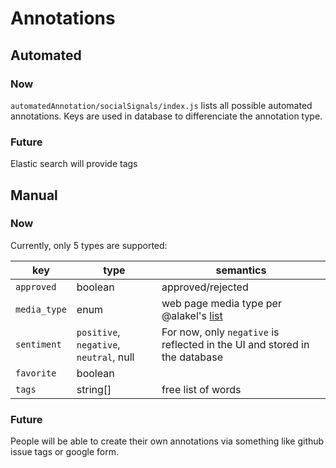 # Annotations

## Automated

### Now

`automatedAnnotation/socialSignals/index.js` lists all possible automated annotations. Keys are used in database to differenciate the annotation type.

### Future

Elastic search will provide tags


## Manual

### Now 

Currently, only 5 types are supported:

| key          | type                              | semantics         |    
|--------------|-----------------------------------|-------------------|
| `approved`   | boolean                           | approved/rejected |
| `media_type` | enum                              | web page media type per @alakel's [list](https://github.com/MyWebIntelligence/MyWebIntelligence/issues/91#issuecomment-95236727) |
| `sentiment`  | `positive`, `negative`, `neutral`, null | For now, only `negative` is reflected in the UI and stored in the database |
| `favorite`   | boolean                           |     |
| `tags`       | string[]                          | free list of words |


### Future

People will be able to create their own annotations via something like github issue tags or google form.